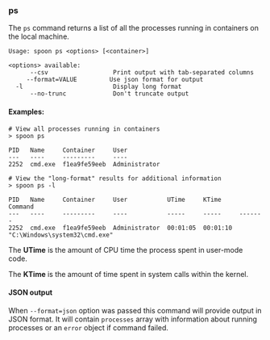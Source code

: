 ### ps

The `ps` command returns a list of all the processes running in containers on the local machine.

```
Usage: spoon ps <options> [<container>]

<options> available:
      --csv                  Print output with tab-separated columns
     --format=VALUE         Use json format for output
  -l                         Display long format
      --no-trunc             Don't truncate output
```

#### Examples:

```
# View all processes running in containers
> spoon ps

PID   Name     Container     User
---   ----     ---------     ----
2252  cmd.exe  f1ea9fe59eeb  Administrator

# View the "long-format" results for additional information
> spoon ps -l

PID   Name     Container     User           UTime     KTime     Command
---   ----     ---------     ----           -----     -----     -------
2252  cmd.exe  f1ea9fe59eeb  Administrator  00:01:05  00:01:10	"C:\Windows\system32\cmd.exe"
```

The **UTime** is the amount of CPU time the process spent in user-mode code. 

The **KTime** is the amount of time spent in system calls within the kernel. 

#### JSON output

When `--format=json` option was passed this command will provide output in JSON format. It will contain `processes` array with information about running processes or an `error` object if command failed.
